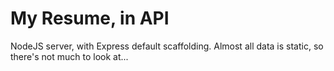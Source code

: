 # My Resume, in API

NodeJS server, with Express default scaffolding.
Almost all data is static, so there's not much to look at...
